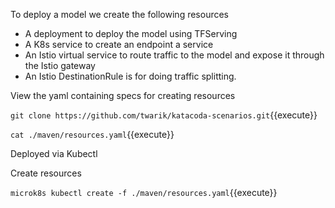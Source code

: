 To deploy a model we create the following resources
- A deployment to deploy the model using TFServing
- A K8s service to create an endpoint a service
- An Istio virtual service to route traffic to the model and expose it through the Istio gateway
- An Istio DestinationRule is for doing traffic splitting.

View the yaml containing specs for creating resources

`git clone https://github.com/twarik/katacoda-scenarios.git`{{execute}}

`cat ./maven/resources.yaml`{{execute}}

Deployed via Kubectl

Create resources

`microk8s kubectl create -f ./maven/resources.yaml`{{execute}}
